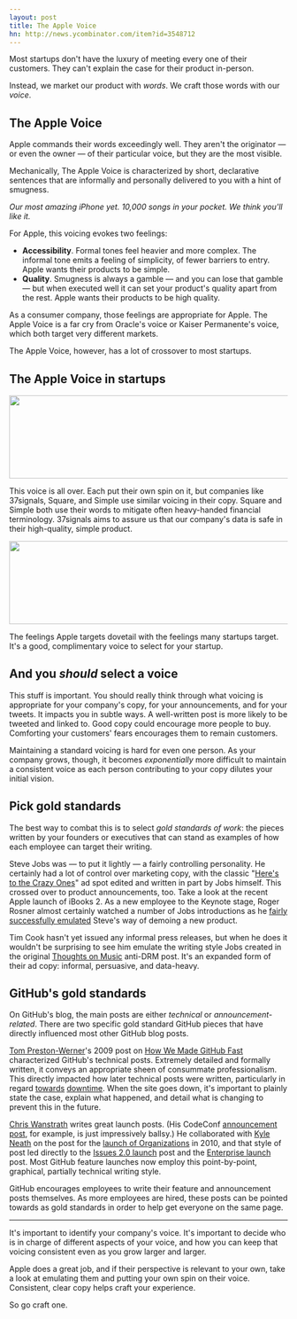```yaml
---
layout: post
title: The Apple Voice
hn: http://news.ycombinator.com/item?id=3548712
---
```


Most startups don't have the luxury of meeting every one of their customers. They can't explain the case for their product in-person.

Instead, we market our product with *words*. We craft those words with our *voice*.

## The Apple Voice

Apple commands their words exceedingly well. They aren't the originator — or even the owner — of their particular voice, but they are the most visible.

Mechanically, The Apple Voice is characterized by short, declarative sentences that are informally and personally delivered to you with a hint of smugness.

*Our most amazing iPhone yet.* *10,000 songs in your pocket.* *We think you'll like it.*

For Apple, this voicing evokes two feelings:

- **Accessibility**. Formal tones feel heavier and more complex. The informal tone emits a feeling of simplicity, of fewer barriers to entry. Apple wants their products to be simple.
- **Quality**. Smugness is always a gamble — and you can lose that gamble — but when executed well it can set your product's quality apart from the rest. Apple wants their products to be high quality.

As a consumer company, those feelings are appropriate for Apple. The Apple Voice is a far cry from Oracle's voice or Kaiser Permanente's voice, which both target very different markets.

The Apple Voice, however, has a lot of crossover to most startups.

## The Apple Voice in startups

<img src="http://f.cl.ly/items/1F3W3P2D1e00030I3f2b/simple.png" width="650" height="150" class="noclip" />

This voice is all over. Each put their own spin on it, but companies like 37signals, Square, and Simple use similar voicing in their copy. Square and Simple both use their words to mitigate often heavy-handed financial terminology. 37signals aims to assure us that our company's data is safe in their high-quality, simple product.

<img src="http://cl.ly/0T381H1k3a342V0V0m27/37s.png" width="650" height="150" class="noclip" />

The feelings Apple targets dovetail with the feelings many startups target. It's a good, complimentary voice to select for your startup.

## And you *should* select a voice

This stuff is important. You should really think through what voicing is appropriate for your company's copy, for your announcements, and for your tweets. It impacts you in subtle ways. A well-written post is more likely to be tweeted and linked to. Good copy could encourage more people to buy. Comforting your customers' fears encourages them to remain customers.

Maintaining a standard voicing is hard for even one person. As your company grows, though, it becomes *exponentially* more difficult to maintain a consistent voice as each person contributing to your copy dilutes your initial vision.

## Pick gold standards

The best way to combat this is to select *gold standards of work*: the pieces written by your founders or executives that can stand as examples of how each employee can target their writing.

Steve Jobs was — to put it lightly — a fairly controlling personality. He certainly had a lot of control over marketing copy, with the classic "[Here's to the Crazy Ones](http://www.youtube.com/watch?v=tjgtLSHhTPg)" ad spot edited and written in part by Jobs himself. This crossed over to product announcements, too. Take a look at the recent Apple launch of iBooks 2. As a new employee to the Keynote stage, Roger Rosner almost certainly watched a number of Jobs introductions as he [fairly successfully emulated](http://www.youtube.com/watch?v=2Yqvy0QKMxU#t=46s) Steve's way of demoing a new product.

Tim Cook hasn't yet issued any informal press releases, but when he does it wouldn't be surprising to see him emulate the writing style Jobs created in the original [Thoughts on Music](http://www.apple.com/fr/hotnews/thoughtsonmusic/) anti-DRM post. It's an expanded form of their ad copy: informal, persuasive, and data-heavy.

## GitHub's gold standards

On GitHub's blog, the main posts are either *technical* or *announcement-related*. There are two specific gold standard GitHub pieces that have directly influenced most other GitHub blog posts.

[Tom Preston-Werner](http://twitter.com/mojombo)'s 2009 post on [How We Made GitHub Fast](https://github.com/blog/530-how-we-made-github-fast) characterized GitHub's technical posts. Extremely detailed and formally written, it conveys an appropriate sheen of consummate professionalism. This directly impacted how later technical posts were written, particularly in regard [towards](https://github.com/blog/597-a-note-on-the-recent-outages) [downtime](https://github.com/blog/808-today-s-downtime). When the site goes down, it's important to plainly state the case, explain what happened, and detail what is changing to prevent this in the future.

[Chris Wanstrath](http://twitter.com/defunkt) writes great launch posts. (His CodeConf [announcement post](https://github.com/blog/780-announcing-codeconf-2011), for example, is just impressively ballsy.) He collaborated with [Kyle Neath](http://twitter.com/kneath) on the post for the [launch of Organizations](https://github.com/blog/674-introducing-organizations) in 2010, and that style of post led directly to the [Issues 2.0 launch](https://github.com/blog/831-issues-2-0-the-next-generation) post and the [Enterprise launch](https://github.com/blog/978-introducing-github-enterprise) post. Most GitHub feature launches now employ this point-by-point, graphical, partially technical writing style.

GitHub encourages employees to write their feature and announcement posts themselves. As more employees are hired, these posts can be pointed towards as gold standards in order to help get everyone on the same page.

---

It's important to identify your company's voice. It's important to decide who is in charge of different aspects of your voice, and how you can keep that voicing consistent even as you grow larger and larger.

Apple does a great job, and if their perspective is relevant to your own, take a look at emulating them and putting your own spin on their voice. Consistent, clear copy helps craft your experience.

So go craft one.